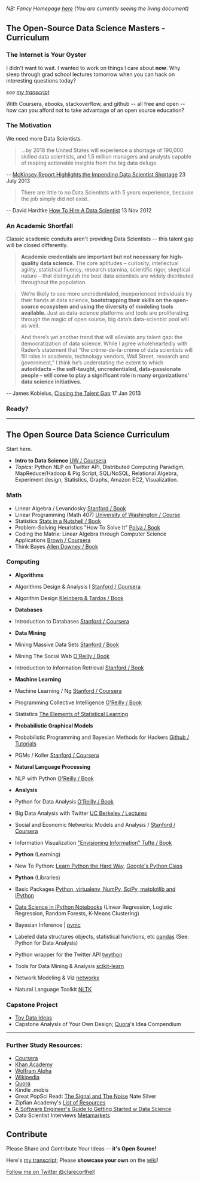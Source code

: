 ###### NB: Fancy Homepage [here](http://datasciencemasters.org) (You are currently seeing the living document)

## The Open-Source Data Science Masters - Curriculum

### The Internet is Your Oyster

I didn't want to wait. I wanted to work on things I care about **now**. Why sleep through grad school lectures tomorrow when you can hack on interesting questions today?

*see [my transcript](http://bit.ly/corthelldata)*

With Coursera, ebooks, stackoverflow, and github -- all free and open -- how can you afford not to take advantage of an open source education?

### The Motivation

We need more Data Scientists.

> ...by 2018 the United States will experience a shortage of 190,000 skilled data scientists, and 1.5 million managers and analysts capable of reaping actionable insights from the big data deluge.

-- [McKinsey Report Highlights the Impending Data Scientist Shortage](http://blog.gopivotal.com/news-2/mckinsey-report-highlights-the-impending-data-scientist-shortage) 23 July 2013

> There are little to no Data Scientists with 5 years experience, because the job simply did not exist.

-- David Hardtke [How To Hire A Data Scientist](http://blog.bright.com/2012/11/13/how-to-hire-a-data-scientist/) 13 Nov 2012

### An Academic Shortfall

Classic academic conduits aren't providing Data Scientists -- this talent gap will be closed differently.

> **Academic credentials are important but not necessary for high-quality data science.** The core aptitudes – curiosity, intellectual agility, statistical fluency, research stamina, scientific rigor, skeptical nature – that distinguish the best data scientists are widely distributed throughout the population.

> We’re likely to see more uncredentialed, inexperienced individuals try their hands at data science, **bootstrapping their skills on the open-source ecosystem and using the diversity of modeling tools available.** Just as data-science platforms and tools are proliferating through the magic of open source, big data’s data-scientist pool will as well.

> And there’s yet another trend that will alleviate any talent gap: the democratization of data science. While I agree wholeheartedly with Raden’s statement that “the crème-de-la-crème of data scientists will fill roles in academia, technology vendors, Wall Street, research and government,” I think he’s understating the extent to which **autodidacts – the self-taught, uncredentialed, data-passionate people – will come to play a significant role in many organizations’ data science initiatives.**

-- James Kobielus, [Closing the Talent Gap](http://www.ibmbigdatahub.com/blog/data-scientist-closing-talent-gap) 17 Jan 2013

### Ready?

***

## The Open Source Data Science Curriculum

Start here.
* **Intro to Data Science** [UW / Coursera](https://www.coursera.org/course/datasci)
 * *Topics:* Python NLP on Twitter API, Distributed Computing Paradigm, MapReduce/Hadoop & Pig Script, SQL/NoSQL, Relational Algebra, Experiment design, Statistics, Graphs, Amazon EC2, Visualization.

### Math
* Linear Algebra / Levandosky [Stanford / Book](http://www.amazon.com/Linear-Algebra-Steven-Levandosky/dp/0536667470/ref=sr_1_1?ie=UTF8&qid=1376546498&sr=8-1&keywords=linear+algebra+levandosky#)
* Linear Programming (Math 407) [University of Washington / Course](http://www.math.washington.edu/~burke/crs/407/lectures/)
* Statistics [Stats in a Nutshell / Book](http://shop.oreilly.com/product/9780596510497.do)
* Problem-Solving Heuristics "How To Solve It" [Polya / Book](http://en.wikipedia.org/wiki/How_to_Solve_It)
* Coding the Matrix: Linear Algebra through Computer Science Applications [Brown / Coursera](https://www.coursera.org/course/matrix)
* Think Bayes [Allen Downey / Book](http://www.greenteapress.com/thinkbayes/)

### Computing
* **Algorithms**
 * Algorithms Design & Analysis I [Stanford / Coursera](https://www.coursera.org/course/algo)
 * Algorithm Design [Kleinberg & Tardos / Book](http://www.amazon.com/Algorithm-Design-Jon-Kleinberg/dp/0321295358/ref=sr_1_1?ie=UTF8&qid=1376702127&sr=8-1&keywords=kleinberg+algorithms)

* **Databases**
 * Introduction to Databases [Stanford / Coursera](https://www.coursera.org/course/db)

* **Data Mining**
 * Mining Massive Data Sets [Stanford / Book](http://i.stanford.edu/~ullman/mmds.html)
 * Mining The Social Web [O'Reilly / Book](http://shop.oreilly.com/product/0636920010203.do)
 * Introduction to Information Retrieval [Stanford / Book](http://nlp.stanford.edu/IR-book/information-retrieval-book.html)

* **Machine Learning**
 * Machine Learning / Ng [Stanford / Coursera](https://www.coursera.org/course/ml)
 * Programming Collective Intelligence [O'Reilly / Book](http://shop.oreilly.com/product/9780596529321.do)
 * Statistics [The Elements of Statistical Learning](http://www-stat.stanford.edu/~tibs/ElemStatLearn/)

* **Probabilistic Graphical Models**
 * Probabilistic Programming and Bayesian Methods for Hackers [Github / Tutorials](https://github.com/CamDavidsonPilon/Probabilistic-Programming-and-Bayesian-Methods-for-Hackers)
 * PGMs / Koller [Stanford / Coursera](https://www.coursera.org/course/pgm)

* **Natural Language Processing**
 * NLP with Python [O'Reilly / Book](http://shop.oreilly.com/product/9780596516499.do)

* **Analysis**
 * Python for Data Analysis [O'Reilly / Book](http://www.kqzyfj.com/click-7040302-11260198?url=http%3A%2F%2Fshop.oreilly.com%2Fproduct%2F0636920023784.do&cjsku=0636920023784)
 * Big Data Analysis with Twitter [UC Berkeley / Lectures](http://blogs.ischool.berkeley.edu/i290-abdt-s12/)
 * Social and Economic Networks: Models and Analysis / [Stanford / Coursera](https://www.coursera.org/course/networksonline)
 * Information Visualization ["Envisioning Information" Tufte / Book](http://www.amazon.com/Envisioning-Information-Edward-R-Tufte/dp/0961392118/ref=sr_1_8?ie=UTF8&qid=1376709039&sr=8-8&keywords=information+design)

* **Python** (Learning)
 * New To Python: [Learn Python the Hard Way](http://learnpythonthehardway.org/), [Google's Python Class](http://code.google.com/edu/languages/google-python-class/)

* **Python** (Libraries)
 * Basic Packages [Python, virtualenv, NumPy, SciPy, matplotlib and IPython ](http://www.lowindata.com/2013/installing-scientific-python-on-mac-os-x/)
 * [Data Science in iPython Notebooks](http://nborwankar.github.io/LearnDataScience/) (Linear Regression, Logistic Regression, Random Forests, K-Means Clustering)
 * Bayesian Inference | [pymc](https://github.com/pymc-devs/pymc)
 * Labeled data structures objects, statistical functions, etc [pandas](https://github.com/pydata/pandas) (See: Python for Data Analysis)
 * Python wrapper for the Twitter API [twython](https://github.com/ryanmcgrath/twython)
 * Tools for Data Mining & Analysis [scikit-learn](http://scikit-learn.org/stable/)
 * Network Modeling & Viz [networkx](http://networkx.github.io/)
 * Natural Language Toolkit [NLTK](http://nltk.org/)

### Capstone Project
* [Toy Data Ideas](http://www.quora.com/Programming-Challenges-1/What-are-some-good-toy-problems-in-data-science)
* Capstone Analysis of Your Own Design; [Quora](http://www.quora.com/Programming-Challenges-1/What-are-some-good-toy-problems-in-data-science)'s Idea Compendium

***
### Further Study Resources:
* [Coursera](http://coursera.org)
* [Khan Academy](https://www.khanacademy.org/math/probability/random-variables-topic/random_variables_prob_dist/v/term-life-insurance-and-death-probability)
* [Wolfram Alpha](http://www.wolframalpha.com/input/?i=torus)
* [Wikipedia](http://en.wikipedia.org/wiki/List_of_cognitive_biases)
* [Quora](http://www.quora.com/Programming-Challenges-1/What-are-some-good-toy-problems-in-data-science)
* Kindle .mobis
* Great PopSci Read: [The Signal and The Noise](http://www.amazon.com/Signal-Noise-Predictions-Fail-but-ebook/dp/B007V65R54/ref=tmm_kin_swatch_0?_encoding=UTF8&sr=8-1&qid=1376699450) Nate Silver
* Zipfian Academy's [List of Resources](http://blog.zipfianacademy.com/post/46864003608/a-practical-intro-to-data-science)
* [A Software Engineer's Guide to Getting Started w Data Science](http://www.rcasts.com/2012/12/software-engineers-guide-to-getting.html)
* Data Scientist Interviews [Metamarkets](http://metamarkets.com/category/data-science/)

## Contribute

Please Share and Contribute Your Ideas -- **it's Open Source!**

Here's [my transcript](https://github.com/datasciencemasters/go/wiki/%5BTranscript%5D-Clare-Corthell); Please **showcase your own** on the [wiki](https://github.com/datasciencemasters/go/wiki/)!

[Follow me on Twitter @clarecorthell](http://twitter.com/clarecorthell)
